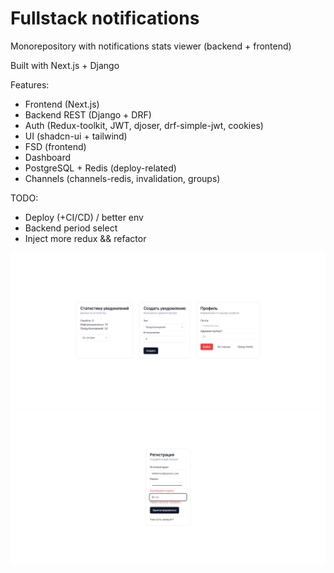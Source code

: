# Fullstack notifications

Monorepository with notifications stats viewer (backend + frontend)

Built with Next.js + Django

Features:

- Frontend (Next.js)
- Backend REST (Django + DRF)
- Auth (Redux-toolkit, JWT, djoser, drf-simple-jwt, cookies)
- UI (shadcn-ui + tailwind)
- FSD (frontend)
- Dashboard
- PostgreSQL + Redis (deploy-related)
- Channels (channels-redis, invalidation, groups)

TODO:

- Deploy (+CI/CD) / better env
- Backend period select
- Inject more redux && refactor

![](/docs/dashboard.png)
![](/docs/auth.png)
